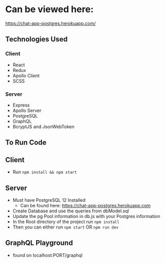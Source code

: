 # Can be viewed here:

https://chat-app-postgres.herokuapp.com/

## Technologies Used

### Client

- React
- Redux
- Apollo Client
- SCSS

### Server

- Express
- Apollo Server
- PostgreSQL
- GraphQL
- BcryptJS and JsonWebToken

## To Run Code

## Client

- Run `npm install && npm start`

## Server

- Must have PostgreSQL 12 Installed
  - Can be found here: https://chat-app-postgres.herokuapp.com
- Create Database and use the queries from dbModel.sql
- Update the pg Pool information in db.js with your Postgres information
- In the Root directory of the project run `npm install`
- Then you can either run `npm start` OR `npm run dev`

## GraphQL Playground

- found on localhost:PORT/graphql
